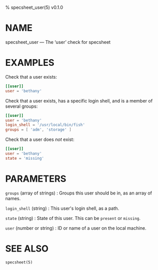 % specsheet_user(5) v0.1.0


NAME
====

specsheet_user — The ‘user’ check for specsheet


EXAMPLES
========

Check that a user exists:

```toml
[[user]]
user = 'bethany'
```

Check that a user exists, has a specific login shell, and is a member of several groups:

```toml
[[user]]
user = 'bethany'
login_shell = '/usr/local/bin/fish'
groups = [ 'adm', 'storage' ]
```

Check that a user does _not_ exist:

```toml
[[user]]
user = 'bethany'
state = 'missing'
```


PARAMETERS
==========

`groups` (array of strings)
: Groups this user should be in, as an array of names.

`login_shell` (string)
: This user's login shell, as a path.

`state` (string)
: State of this user. This can be `present` or `missing`.

`user` (number or string)
: ID or name of a user on the local machine.


SEE ALSO
========

`specsheet(5)`
